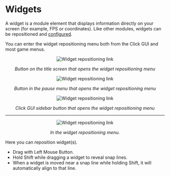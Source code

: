 # Widgets
A widget is a module element that displays information directly on your screen (for example, FPS or coordinates).
Like other modules, widgets can be repositioned and [configured](ui-navigation).

You can enter the widget repositioning menu both from the Click GUI and most game menus.

<p align="center">
    <img align="center" alt="Widget repositioning link" src="/steps/widget/link-title.png">
</p>
<p align="center">
  <i>Button on the title screen that opens the widget repositioning menu</i>
</p>

<p align="center">
    <img align="center" alt="Widget repositioning link" src="/steps/widget/link-paused-menu.png">
</p>
<p align="center">
  <i>Button in the pause menu that opens the widget repositioning menu</i>
</p>

<p align="center">
    <img align="center" alt="Widget repositioning link" src="/steps/widget/link-ui.png">
</p>
<p align="center">
  <i>Click GUI sidebar button that opens the widget repositioning menu</i>
</p>

---
<p align="center">
    <img align="center" alt="Widget repositioning link" src="/ui-tips/widget-repositioning.png">
</p>
<p align="center">
  <i>In the widget repositioning menu.</i>
</p>

Here you can reposition widget(s).

- Drag with Left Mouse Button.
- Hold Shift while dragging a widget to reveal snap lines.
- When a widget is moved near a snap line while holding Shift, it will automatically align to that line.
